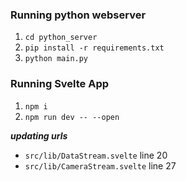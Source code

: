 ### Running python webserver
1. `cd python_server`
2. `pip install -r requirements.txt`
3. `python main.py`


### Running Svelte App
1. `npm i`
2. `npm run dev -- --open` 

***updating urls***
- `src/lib/DataStream.svelte` line 20
- `src/lib/CameraStream.svelte` line 27
